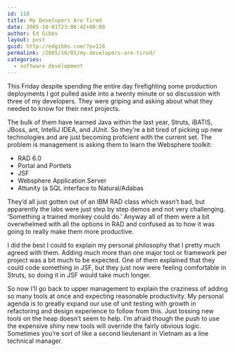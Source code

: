 ```yaml
---
id: 118
title: My Developers Are Tired
date: 2005-10-01T23:06:42+00:00
author: Ed Gibbs
layout: post
guid: http://edgibbs.com/?p=118
permalink: /2005/10/01/my-developers-are-tired/
categories:
  - software development
---
```

This Friday despite spending the entire day firefighting some production deployments I got pulled aside into a twenty minute or so discussion with three of my developers. They were griping and asking about what they needed to know for their next projects.

The bulk of them have learned Java within the last year, Struts, iBATIS, JBoss, ant, IntelliJ IDEA, and JUnit. So they&#8217;re a bit tired of picking up new technologies and are just becoming profcient with the current set. The problem is management is asking them to learn the Websphere toolkit:

  * RAD 6.0
  * Portal and Portlets
  * JSF
  * Websphere Application Server
  * Attunity (a SQL interface to Natural/Adabas

They&#8217;d all just gotten out of an IBM RAD class which wasn&#8217;t bad, but apparently the labs were just step by step demos and not very challenging. &#8216;Something a trained monkey could do.&#8217; Anyway all of them were a bit overwhelmed with all the options in RAD and confused as to how it was going to really make them more productive.

I did the best I could to explain my personal philosophy that I pretty much agreed with them. Adding much more than one major tool or framework per project was a bit much to be expected. One of them explained that they could code something in JSF, but they just now were feeling comfortable in Struts, so doing it in JSF would take much longer.

So now I&#8217;ll go back to upper management to explain the craziness of adding so many tools at once and expecting reasonable productivity. My personal agenda is to greatly expand our use of unit testing with growth in refactoring and design experience to follow from this. Just tossing new tools on the heap doesn&#8217;t seem to help. I&#8217;m afraid though the push to use the expensive shiny new tools will override the fairly obvious logic. Sometimes you&#8217;re sort of like a second lieutenant in Vietnam as a line technical manager.
